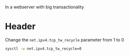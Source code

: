 <!-- TITLE: Synwithoutsynack -->
<!-- SUBTITLE: A quick summary of Synwithoutsynack -->

In a webserver with big transactionality
# Header

Change the `net.ipv4.tcp_tw_recycle` parameter from 1 to 0


```sh
sysctl -w net.ipv4.tcp_tw_recycle=0
```


